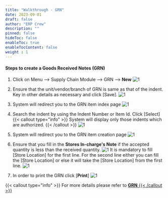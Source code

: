 ```yaml
---
title: "Walkthrough - GRN"
date: 2023-09-01
draft: false
author: "ERP Crew"
description: ""
pinned: false
hideToc: false
enableToc: true
enableTocContent: false
weight : 1
---
```


#### Steps to create a Goods Received Notes (GRN)
1. Click on Menu  -->  Supply Chain Module  -->  GRN  -->  **New**
![1](/GRN/WT_GRN_01.png) <br>

2. Ensure that the unit/vendor/branch of GRN is same as that of the indent. 
Key in other details as necessary and click [Save].
![1](/GRN/WT_GRN_02.png) <br> 

3. System will redirect you to the GRN item index page
![1](/GRN/WT_GRN_03.png) <br>

4. Search the indent by using the Indent Number or Item Id. Click [Select]
{{< callout type="info" >}} System will display only those indents which are authorized. {{< /callout >}}
![1](/GRN/WT_GRN_04.png) <br>

5. System will redirect you to the GRN item creation page
![1](/GRN/WT_GRN_05.png) <br>

6. Ensure that you fill in the **Stores In-charge's Note** if the accepted quantity is less than the received quantity.
![1](/GRN/WT_GRN_06.png)
It is mandatory to fill [Store Location] for the first line.
For the second line either you can fill the [Store Location] or else it will take the [Store Location] from the first line.
![1](/GRN/WT_GRN_07.png) <br>

7. In order to print the GRN click  [**Print**]
![1](/GRN/WT_GRN_08.png) <br>

{{< callout type="info" >}} For more details please refer to <a href="https://docs.erpcrystal.in/en/docs/erpcrystal/mfg/supplychain/transactions/grn/">**GRN** {{< /callout >}}